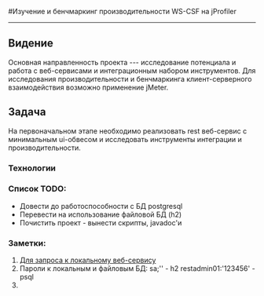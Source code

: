 #Изучение и бенчмаркинг производительности WS-CSF на jProfiler
- - -

## Видение
Основная направленность проекта --- исследование потенциала и работа с веб-сервисами и интеграционным набором инструментов.
Для исследования производительности и бенчмаркинга клиент-серверного взаимодействия возможно применение jMeter.

## Задача
На первоначальном этапе необходимо реализовать rest веб-сервис с минимальным ui-обвесом и исследовать инструменты интеграции и производительности.

### Технологии

### Список TODO:
 - Довести до работоспособности с БД postgresql
 - Перевести на использование файловой БД (h2)
 - Почистить проект - вынести скрипты, javadoc'и

### Заметки:
1. [Для запроса к локальному веб-сервису](http://localhost:8080/restService01-1.0-SNAPSHOT/rest/employeeservices/getemployeedetail?employeeId=1)
2. Пароли к локальным и файловым БД:
        sa;'' - h2
        restadmin01:'123456' - psql
3. 